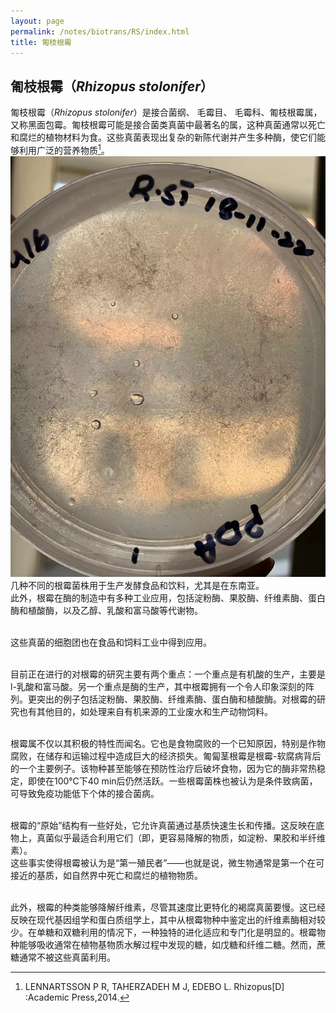 ```yaml
---
layout: page
permalink: /notes/biotrans/RS/index.html
title: 匍枝根霉
---
```

## 匍枝根霉（*Rhizopus stolonifer*）

匍枝根霉（*Rhizopus stolonifer*）是接合菌纲、 毛霉目、 毛霉科、匍枝根霉属，又称黑面包霉。匍枝根霉可能是接合菌类真菌中最著名的属，这种真菌通常以死亡和腐烂的植物材料为食。这些真菌表现出复杂的新陈代谢并产生多种酶，使它们能够利用广泛的营养物质[^1]。
<br>![RS](/notes/biotrans/RS3.jpg)
<br>几种不同的根霉菌株用于生产发酵食品和饮料，尤其是在东南亚。
<br>此外，根霉在酶的制造中有多种工业应用，包括淀粉酶、果胶酶、纤维素酶、蛋白酶和植酸酶，以及乙醇、乳酸和富马酸等代谢物。

<br>这些真菌的细胞团也在食品和饲料工业中得到应用。

<br>目前正在进行的对根霉的研究主要有两个重点：一个重点是有机酸的生产，主要是l-乳酸和富马酸。另一个重点是酶的生产，其中根霉拥有一个令人印象深刻的阵列。更突出的例子包括淀粉酶、果胶酶、纤维素酶、蛋白酶和植酸酶。对根霉的研究也有其他目的，如处理来自有机来源的工业废水和生产动物饲料。

<br>根霉属不仅以其积极的特性而闻名。它也是食物腐败的一个已知原因，特别是作物腐败，在储存和运输过程中造成巨大的经济损失。匍匐茎根霉是根霉-软腐病背后的一个主要例子。该物种甚至能够在预防性治疗后破坏食物，因为它的酶非常热稳定，即使在100℃下40 min后仍然活跃。一些根霉菌株也被认为是条件致病菌，可导致免疫功能低下个体的接合菌病。

<br>根霉的“原始”结构有一些好处，它允许真菌通过基质快速生长和传播。这反映在底物上，真菌似乎最适合利用它们（即，更容易降解的物质，如淀粉、果胶和半纤维素）。
<br>这些事实使得根霉被认为是“第一殖民者”——也就是说，微生物通常是第一个在可接近的基质，如自然界中死亡和腐烂的植物物质。

<br>此外，根霉的种类能够降解纤维素，尽管其速度比更特化的褐腐真菌要慢。这已经反映在现代基因组学和蛋白质组学上，其中从根霉物种中鉴定出的纤维素酶相对较少。在单糖和双糖利用的情况下，一种独特的进化适应和专门化是明显的。根霉物种能够吸收通常在植物基物质水解过程中发现的糖，如戊糖和纤维二糖。然而，蔗糖通常不被这些真菌利用。

[^1]: LENNARTSSON P R, TAHERZADEH M J, EDEBO L. Rhizopus[D] :Academic Press,2014.